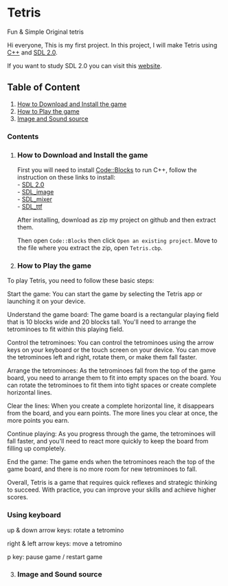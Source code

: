 # **Tetris** 

Fun & Simple Original tetris

Hi everyone, This is my first project. In this project, I will make Tetris using [C++](https://en.wikipedia.org/wiki/C++) and [SDL 2.0](https://www.libsdl.org/download-2.0.php).

If you want to study SDL 2.0 you can visit this [website](https://lazyfoo.net/tutorials/SDL/index.php).
## Table of Content
1. [How to Download and Install the game](#how-to-download-and-install-the-game)
2. [How to Play the game](#how-to-play-the-game)
3. [Image and Sound source](#image-and-sound-source)


### Contents
1. ### How to Download and Install the game

    First you will need to install [Code::Blocks](https://sourceforge.net/projects/codeblocks/files/Binaries/20.03/Windows/codeblocks-20.03mingw-setup.exe/download) to run C++, follow the instruction on these links to install:  
        - [SDL 2.0](https://www.libsdl.org/download-2.0.php)  
        - [SDL_image](https://www.libsdl.org/projects/SDL_image/)  
        - [SDL_mixer](https://www.libsdl.org/projects/SDL_mixer/)  
        - [SDL_ttf](https://www.libsdl.org/projects/SDL_ttf/)  

    After installing, download as zip my project on github and then extract them.  

    Then open `Code::Blocks` then click `Open an existing project`. Move to the file where you extract the zip, open `Tetris.cbp`.

2. ### How to Play the game   

To play Tetris, you need to follow these basic steps:

Start the game: You can start the game by selecting the Tetris app or launching it on your device.

Understand the game board: The game board is a rectangular playing field that is 10 blocks wide and 20 blocks tall. You'll need to arrange the tetrominoes to fit within this playing field.

Control the tetrominoes: You can control the tetrominoes using the arrow keys on your keyboard or the touch screen on your device. You can move the tetrominoes left and right, rotate them, or make them fall faster.

Arrange the tetrominoes: As the tetrominoes fall from the top of the game board, you need to arrange them to fit into empty spaces on the board. You can rotate the tetrominoes to fit them into tight spaces or create complete horizontal lines.

Clear the lines: When you create a complete horizontal line, it disappears from the board, and you earn points. The more lines you clear at once, the more points you earn.

Continue playing: As you progress through the game, the tetrominoes will fall faster, and you'll need to react more quickly to keep the board from filling up completely.

End the game: The game ends when the tetrominoes reach the top of the game board, and there is no more room for new tetrominoes to fall.

Overall, Tetris is a game that requires quick reflexes and strategic thinking to succeed. With practice, you can improve your skills and achieve higher scores.

### Using keyboard

up & down arrow keys: rotate a tetromino

right & left arrow keys: move a tetromino

p key: pause game / restart game

3. ### Image and Sound source
